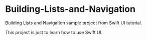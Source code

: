 # Building-Lists-and-Navigation
Building Lists and Navigation sample project from Swift UI tutorial. 

This project is just to learn how to use Swift UI. 

